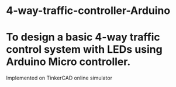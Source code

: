 # 4-way-traffic-controller-Arduino
# To design a basic 4-way traffic control system with LEDs using Arduino Micro controller.
Implemented on TinkerCAD online simulator
